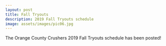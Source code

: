 ```yaml
---
layout: post
title: Fall Tryouts
description: 2019 Fall Tryouts schedule
image: assets/images/pic06.jpg
---
```


The Orange County Crushers 2019 Fall Tryouts schedule has been posted!

